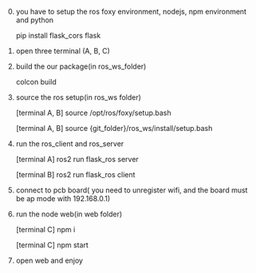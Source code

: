0. you have to setup the ros foxy environment, nodejs, npm environment and python
   
	pip install flask_cors flask
	
2. open three terminal (A, B, C)
   
4. build the our package(in ros_ws_folder)

	colcon build

2. source the ros setup(in ros_ws folder)
   
	[terminal A, B] source /opt/ros/foxy/setup.bash

	[terminal A, B] source {git_folder}/ros_ws/install/setup.bash

4. run the ros_client and ros_server
   
	[terminal A] ros2 run flask_ros server

	[terminal B] ros2 run flask_ros client

6. connect to pcb board( you need to unregister wifi, and the board must be ap mode with 192.168.0.1)
   
8. run the node web(in web folder)
   
	[terminal C] npm i

	[terminal C] npm start

10. open web and enjoy
